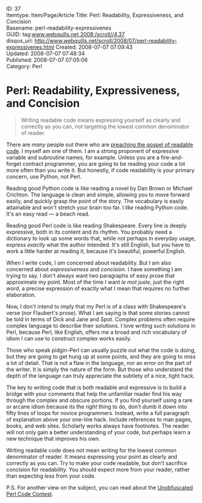 ID: 37  
Itemtype: Item/Page/Article
Title: Perl: Readability, Expressiveness, and Concision  
Basename: perl-readability-expressivenes  
GUID: tag:www.webquills.net,2008:/scroll//4.37  
disqus_url: http://www.webquills.net/scroll/2008/07/perl-readability-expressivenes.html
Created: 2008-07-07 07:09:43  
Updated: 2008-07-07 07:48:34  
Published: 2008-07-07 07:05:06     
Category: Perl  

# Perl: Readability, Expressiveness, and Concision
<blockquote class="thesis">Writing readable code means expressing yourself as clearly and correctly as you can, not targeting the lowest common denominator of reader.</blockquote>

There are *many* people out there who are [preaching the gospel of readable code][1]. I myself am one of them. I am a strong proponent of expressive variable and subroutine names, for example. Unless you are a fire-and-forget contract programmer, you are going to be reading your code a lot more often than you write it. But honestly, if code readability is your primary concern, use Python, not Perl.

Reading good Python code is like reading a novel by Dan Brown or Michael Crichton. The language is clean and simple, allowing you to move forward easily, and quickly grasp the point of the story. The vocabulary is easily attainable and won't stretch your brain too far. I *like* reading Python code. It's an easy read &mdash; a beach read.

Reading good Perl code is like reading Shakespeare. Every line is deeply expressive, both in its content and its rhythm. You probably need a dictionary to look up some words that, while not perhaps in everyday usage, express *exactly* what the author intended. It's still English, but you have to work a little harder at reading it, because it's beautiful, powerful English. 

When I write code, I *am* concerned about readability. But I am also concerned about *expressiveness* and *concision*. I have something I am trying to say. I don't always want two paragraphs of easy prose that approximate my point. Most of the time I want *le mot juste*, just the right word, a precise expression of exactly what I mean that requires no further elaboration. 

Now, I don't intend to imply that my Perl is of a class with Shakespeare's verse (nor Flaubert's prose). What I am saying is that some stories cannot be told in terms of Dick and Jane and Spot. Complex problems often require complex language to describe their solutions. I love writing such solutions in Perl, because Perl, like English, offers me a broad and rich vocabulary of idiom I can use to construct complex works easily. 

Those who speak pidgin-Perl can usually puzzle out what the code is doing, but they are going to get hung up at some points, and they are going to miss a lot of detail. That is not a flaw in the language, nor an error on the part of the writer. It is simply the nature of the form. But those who understand the depth of the language can truly appreciate the subtlety of a nice, tight hack. 

The key to writing code that is both readable and expressive is to build a bridge with your comments that help the unfamiliar reader find his way through the complex and obscure portions. If you find yourself using a rare or arcane idiom because its the *right* thing to do, don't dumb it down into fifty lines of loops for novice programmers. Instead, write a full paragraph of explanation above your one-line hack. Include references to man pages, books, and web sites. Scholarly works always have footnotes. The reader will not only gain a better understanding of your code, but perhaps learn a new technique that improves his own.

Writing readable code does not mean writing for the lowest common denominator of reader. It means expressing your point as clearly and correctly as you can. Try to make your code readable, but don't sacrifice concision for readability. You should expect more from your reader, rather than expecting less from your code.

P.S. For another view on the subject, you can read about the [Unobfuscated Perl Code Contest][2].

[1]: http://use.perl.org/~Phred/journal/36799
[2]: http://humorix.org/articles/2000/09/unobfuscated/




